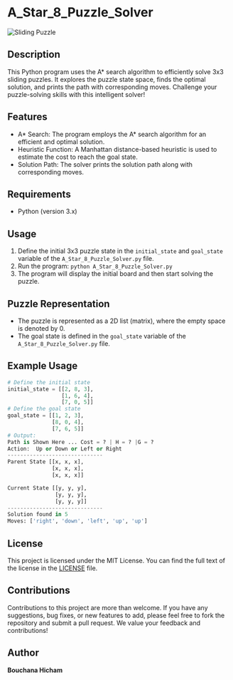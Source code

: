 # A_Star_8_Puzzle_Solver

![Sliding Puzzle](https://github.com/BouchanaHicham/A_Star_8_Puzzle_Solver/blob/main/8_Puzzle_Pic.png)

## Description

This Python program uses the A* search algorithm to efficiently solve 3x3 sliding puzzles. It explores the puzzle state space, finds the optimal solution, and prints the path with corresponding moves. Challenge your puzzle-solving skills with this intelligent solver!

## Features

- A* Search: The program employs the A* search algorithm for an efficient and optimal solution.
- Heuristic Function: A Manhattan distance-based heuristic is used to estimate the cost to reach the goal state.
- Solution Path: The solver prints the solution path along with corresponding moves.

## Requirements

- Python (version 3.x)

## Usage

1. Define the initial 3x3 puzzle state in the `initial_state` and `goal_state` variable of the `A_Star_8_Puzzle_Solver.py` file.
2. Run the program: `python A_Star_8_Puzzle_Solver.py`
3. The program will display the initial board and then start solving the puzzle.

## Puzzle Representation

- The puzzle is represented as a 2D list (matrix), where the empty space is denoted by 0.
- The goal state is defined in the `goal_state` variable of the `A_Star_8_Puzzle_Solver.py` file.

## Example Usage

```python
# Define the initial state
initial_state = [[2, 8, 3],
                 [1, 6, 4],
                 [7, 0, 5]]
# Define the goal state
goal_state = [[1, 2, 3],
              [8, 0, 4],
              [7, 6, 5]]
# Output:
Path is Shown Here ... Cost = ? | H = ? |G = ?
Action:  Up or Down or Left or Right
------------------------------
Parent State [[x, x, x],
              [x, x, x],
              [x, x, x]]

Current State [[y, y, y],
               [y, y, y],
               [y, y, y]]
------------------------------
Solution found in 5 
Moves: ['right', 'down', 'left', 'up', 'up']
```
## License

This project is licensed under the MIT License. You can find the full text of the license in the [LICENSE](LICENSE) file.

## Contributions

Contributions to this project are more than welcome. If you have any suggestions, bug fixes, or new features to add, please feel free to fork the repository and submit a pull request. We value your feedback and contributions!

## Author

**Bouchana Hicham**

